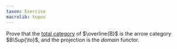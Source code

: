 ```yaml
---
taxon: Exercise
macrolib: topos
---
```


Prove that the [total category](frct-000A) of $\overline{B}$ is the
arrow category $B\Sup{\to}$, and the projection is the *domain* functor.

